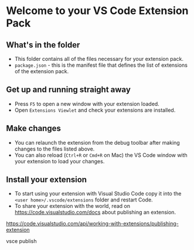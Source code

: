 # Welcome to your VS Code Extension Pack

## What's in the folder

* This folder contains all of the files necessary for your extension pack.
* `package.json` - this is the manifest file that defines the list of extensions of the extension pack.

## Get up and running straight away

* Press `F5` to open a new window with your extension loaded.
* Open `Extensions Viewlet` and check your extensions are installed.

## Make changes

* You can relaunch the extension from the debug toolbar after making changes to the files listed above.
* You can also reload (`Ctrl+R` or `Cmd+R` on Mac) the VS Code window with your extension to load your changes.

## Install your extension

* To start using your extension with Visual Studio Code copy it into the `<user home>/.vscode/extensions` folder and restart Code.
* To share your extension with the world, read on https://code.visualstudio.com/docs about publishing an extension.



https://code.visualstudio.com/api/working-with-extensions/publishing-extension

vsce publish